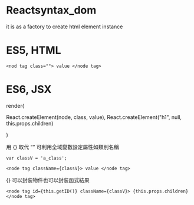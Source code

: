 # Reactsyntax_dom
it is as a factory to create html element instance

# ES5, HTML


    <nod tag class=""> value </node tag>


# ES6, JSX

render(

  React.createElement(node, class, value),
  React.createElement("h1", null, this.props.children)

)



用 {} 取代 “”
可利用全域變數設定屬性如類別名稱


    var classV = 'a_class';
    
    <node tag className={classV}> value </node tag>
    
    
{} 可以封裝物件也可以封裝函式結果


    <node tag id={this.getID()} className={classV}> {this.props.children} </node tag>

